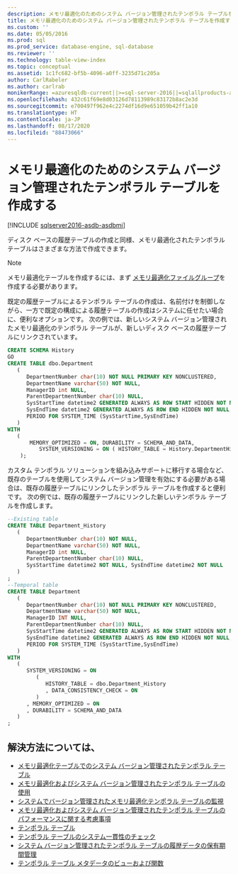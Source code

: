 ```yaml
---
description: メモリ最適化のためのシステム バージョン管理されたテンポラル テーブルを作成する
title: メモリ最適化のためのシステム バージョン管理されたテンポラル テーブルを作成する | Microsoft Docs
ms.custom: ''
ms.date: 05/05/2016
ms.prod: sql
ms.prod_service: database-engine, sql-database
ms.reviewer: ''
ms.technology: table-view-index
ms.topic: conceptual
ms.assetid: 1c1fc682-bf5b-4096-a0ff-3235d71c205a
author: CarlRabeler
ms.author: carlrab
monikerRange: =azuresqldb-current||>=sql-server-2016||=sqlallproducts-allversions||>=sql-server-linux-2017||=azuresqldb-mi-current
ms.openlocfilehash: 432c61f69e8d03126d78113989c83172b8ac2e3d
ms.sourcegitcommit: e700497f962e4c2274df16d9e651059b42ff1a10
ms.translationtype: HT
ms.contentlocale: ja-JP
ms.lasthandoff: 08/17/2020
ms.locfileid: "88473066"
---
```

# <a name="creating-a-memory-optimized-system-versioned-temporal-table"></a>メモリ最適化のためのシステム バージョン管理されたテンポラル テーブルを作成する

[!INCLUDE [sqlserver2016-asdb-asdbmi](../../includes/applies-to-version/sqlserver2016-asdb-asdbmi.md)]

ディスク ベースの履歴テーブルの作成と同様、メモリ最適化されたテンポラル テーブルはさまざまな方法で作成できます。

> [!NOTE]
> メモリ最適化テーブルを作成するには、まず [メモリ最適化ファイルグループ](../../relational-databases/in-memory-oltp/the-memory-optimized-filegroup.md)を作成する必要があります。

既定の履歴テーブルによるテンポラル テーブルの作成は、名前付けを制御しながら、一方で既定の構成による履歴テーブルの作成はシステムに任せたい場合に、便利なオプションです。 次の例では、新しいシステム バージョン管理されたメモリ最適化のテンポラル テーブルが、新しいディスク ベースの履歴テーブルにリンクされています。

```sql
CREATE SCHEMA History
GO
CREATE TABLE dbo.Department
   (  
      DepartmentNumber char(10) NOT NULL PRIMARY KEY NONCLUSTERED,
      DepartmentName varchar(50) NOT NULL,
      ManagerID int NULL,
      ParentDepartmentNumber char(10) NULL,
      SysStartTime datetime2 GENERATED ALWAYS AS ROW START HIDDEN NOT NULL,
      SysEndTime datetime2 GENERATED ALWAYS AS ROW END HIDDEN NOT NULL,
      PERIOD FOR SYSTEM_TIME (SysStartTime,SysEndTime)
   )
WITH
   (
       MEMORY_OPTIMIZED = ON, DURABILITY = SCHEMA_AND_DATA,
          SYSTEM_VERSIONING = ON ( HISTORY_TABLE = History.DepartmentHistory )
    );
```

カスタム テンポラル ソリューションを組み込みサポートに移行する場合など、既存のテーブルを使用してシステム バージョン管理を有効にする必要がある場合は、既存の履歴テーブルにリンクしたテンポラル テーブルを作成すると便利です。 次の例では、既存の履歴テーブルにリンクした新しいテンポラル テーブルを作成します。

```sql
--Existing table
CREATE TABLE Department_History
   (
      DepartmentNumber char(10) NOT NULL,
      DepartmentName varchar(50) NOT NULL,
      ManagerID int NULL,
      ParentDepartmentNumber char(10) NULL,
      SysStartTime datetime2 NOT NULL, SysEndTime datetime2 NOT NULL
   )
;
--Temporal table
CREATE TABLE Department
   (
      DepartmentNumber char(10) NOT NULL PRIMARY KEY NONCLUSTERED,
      DepartmentName varchar(50) NOT NULL,
      ManagerID INT NULL,
      ParentDepartmentNumber char(10) NULL,
      SysStartTime datetime2 GENERATED ALWAYS AS ROW START HIDDEN NOT NULL,
      SysEndTime datetime2 GENERATED ALWAYS AS ROW END HIDDEN NOT NULL,
      PERIOD FOR SYSTEM_TIME (SysStartTime,SysEndTime)
   )
WITH
   (
      SYSTEM_VERSIONING = ON
         (  
            HISTORY_TABLE = dbo.Department_History
            , DATA_CONSISTENCY_CHECK = ON
         )  
      , MEMORY_OPTIMIZED = ON
      , DURABILITY = SCHEMA_AND_DATA
   )
;
```

## <a name="see"></a>解決方法については、

- [メモリ最適化テーブルでのシステム バージョン管理されたテンポラル テーブル](../../relational-databases/tables/system-versioned-temporal-tables-with-memory-optimized-tables.md)
- [メモリ最適化およびシステム バージョン管理されたテンポラル テーブルの使用](../../relational-databases/tables/working-with-memory-optimized-system-versioned-temporal-tables.md)
- [システムでバージョン管理されたメモリ最適化テンポラル テーブルの監視](../../relational-databases/tables/monitoring-memory-optimized-system-versioned-temporal-tables.md)
- [メモリ最適化およびシステム バージョン管理されたテンポラル テーブルのパフォーマンスに関する考慮事項](../../relational-databases/tables/memory-optimized-system-versioned-temporal-tables-performance.md)
- [テンポラル テーブル](../../relational-databases/tables/temporal-tables.md)
- [テンポラル テーブルのシステム一貫性のチェック](../../relational-databases/tables/temporal-table-system-consistency-checks.md)
- [システム バージョン管理されたテンポラル テーブルの履歴データの保有期間管理](../../relational-databases/tables/manage-retention-of-historical-data-in-system-versioned-temporal-tables.md)
- [テンポラル テーブル メタデータのビューおよび関数](../../relational-databases/tables/temporal-table-metadata-views-and-functions.md)
